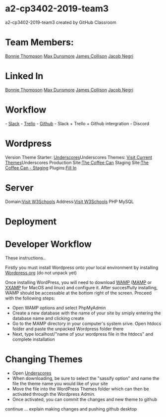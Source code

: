 # a2-cp3402-2019-team3
a2-cp3402-2019-team3 created by GitHub Classroom


<h1> Team Members: </h1>
<p>
<a href="https://www.linkedin.com/in/bonnie-thompson-00b951154/">Bonnie Thompson</a>
<a href="https://www.linkedin.com/in/max-dunsmore-199398187/">Max Dunsmore</a>
<a href="https://www.linkedin.com/in/james-collison-6a7399187/">James Collison</a>
<a href="https://www.linkedin.com/in/jacob-negri-751261117">Jacob Negri</a>
</p>
<p>
 <h1>Linked In</h1>
<a href="https://github.com/BonnieThompson">Bonnie Thompson</a>
<a href="https://github.com/MaxDunsmore">Max Dunsmore</a>
<a href="https://github.com/JamesCollison">James Collison</a>
<a href="https://github.com/JacobNegri">Jacob Negri</a>
</p>

<h1>Workflow </h1>
- <a href="https://itatjcu.slack.com/messages/G9WDG0P3N">Slack</a>
- <a href="https://trello.com/b/xJN2Dofb/cp3402-2019-team3">Trello</a>
- <a href="https://github.com/cp3402-students/a2-cp3402-2019-team3">Github</a>
- Slack + Trello + Github intergration
- Discord

<h1>Wordpress</h1>
Version
Theme Starter: <a href="https://underscores.me/">Underscores</a>Underscores 
Themes: <a href="https://github.com/cp3402-students/a2-cp3402-2019-team3/tree/master/the-coffee-can/the-coffee-can">Visit Current Themes</a>Underscores
Production Site:<a href="http://thecoffeecan.ga/">The Coffee Can</a>
Staging Site:<a href="http://thecoffeecan.ga/staging/">The Coffee Can - Staging</a>
Plugins:<a href="">Fill In</a>

<h1>Server </h1>
Domain:<a href="">Visit W3Schools</a>
Address:<a href="">Visit W3Schools</a>
PHP
MySQL

<h1>Deployment</h1>

<h1>Developer Workflow</h1>
These instructions.. 

Firstly you must install Wordpress onto your local environment by installing <a href="https://wordpress.org/">Wordpress.org</a> (do not unpack yet)

Once installing WordPress, you will need to download <a href="https://wordpress.org/">WAMP</a> (<a href="https://wordpress.org/">MAMP</a> or <a href="https://wordpress.org/">XXAMP</a> for MacOS and linux) and configure it. 
After succesffully installing, WAMP should be accessable at the bottom right of the screen. Proceed with the following steps:

- Open WAMP options and select PhpMyAdmin
- Create a new database with the name of your site by smiply entering the database name and clicking create
- Go to the MAMP directory in your computer's system srive. Open htdocs folder and paste the unpacked Wordpress folder there
- Next, type localhost/"name of your wordpress file in the htdocs" and complete installation

<h1>Changing Themes</h1>

- Open <a href="https://underscores.me/">Underscores</a>
- When downloading, be sure to select the "sassify option" and name the file the theme name you would like of your site
- Move the file into the WordPress Themes folder which can then be activated through the Wordpress Admin.
- Once activated, you can commit the changes and new theme to github

continue ... explain making changes and pushing github desktop
